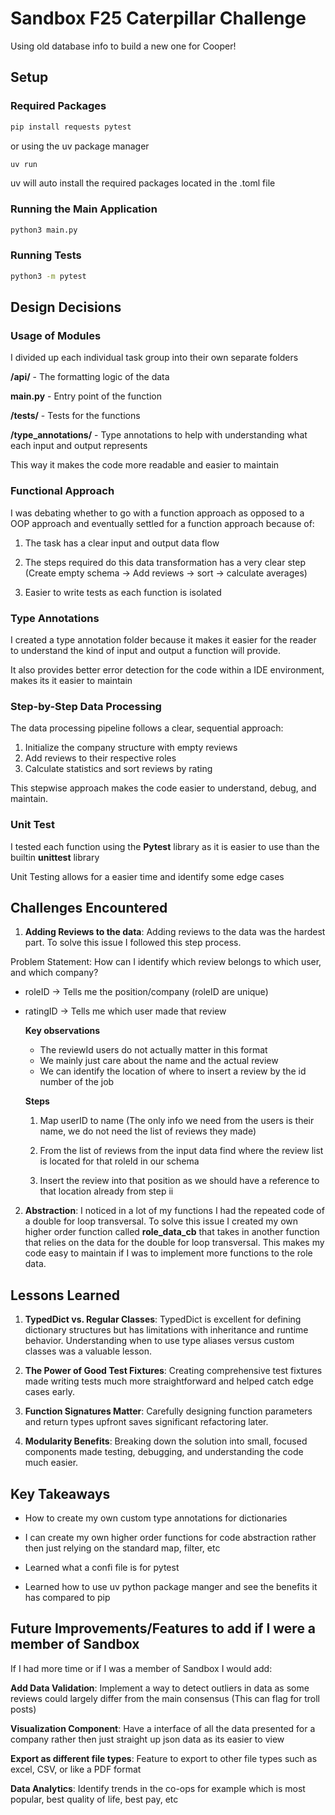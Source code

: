# Sandbox F25 Caterpillar Challenge

Using old database info to build a new one for Cooper!

## Setup

### Required Packages

```bash
pip install requests pytest
```

or using the uv package manager

```bash
uv run
```
uv will auto install the required packages located in the .toml file
### Running the Main Application

```bash
python3 main.py
```

### Running Tests

```bash
python3 -m pytest
```

## Design Decisions

### Usage of Modules

I divided up each individual task group into their own
separate folders

**/api/** - The formatting logic of the data

**main.py** - Entry point of the function

**/tests/** - Tests for the functions

**/type_annotations/** - Type annotations to help with understanding what each input and output represents

This way it makes the code more readable and easier to maintain

### Functional Approach

I was debating whether to go with a function approach as opposed to a OOP approach and eventually settled for a function approach because of:

1. The task has a clear input and output data flow

2. The steps required do this data transformation has a very clear step (Create empty schema -> Add reviews -> sort -> calculate averages)

3. Easier to write tests as each function is isolated


### Type Annotations

I created a type annotation folder because it makes it easier for the reader to understand the kind of input and output a function will provide.

It also provides better error detection for the code within a IDE environment, makes its it easier to maintain

### Step-by-Step Data Processing

The data processing pipeline follows a clear, sequential approach:

1. Initialize the company structure with empty reviews
2. Add reviews to their respective roles 
3. Calculate statistics and sort reviews by rating

This stepwise approach makes the code easier to understand, debug, and maintain.

### Unit Test

I tested each function using the **Pytest** library as it is easier to use than the builtin **unittest** library

Unit Testing allows for a easier time and identify some edge cases

## Challenges Encountered

1. **Adding Reviews to the data**: Adding reviews to the data was the hardest part. To solve this issue I followed this step process.

Problem Statement: How can I identify which review belongs to which user, and which company?
- roleID -> Tells me the position/company (roleID are unique)
- ratingID -> Tells me which user made that review


    **Key observations**
    - The reviewId users do not actually matter in this format
    - We mainly just care about the name and the actual review
    - We can identify the location of where to insert a review by the id number of the job

    **Steps**
    1. Map userID to name (The only info we need from the users is their name, we do not need the list of reviews they made)

    2. From the list of reviews from the input data find where the review list is located for that roleId in our schema

    3. Insert the review into that position as we should have a reference to that location already from step ii

2. **Abstraction**: I noticed in a lot of my functions I had the repeated code of a double for loop transversal. To solve this issue I created my own higher order function called **role_data_cb** that takes in another function that relies on the data for the double for loop transversal. This makes my code easy to maintain if I was to implement more functions to the role data.

## Lessons Learned

1. **TypedDict vs. Regular Classes**: TypedDict is excellent for defining dictionary structures but has limitations with inheritance and runtime behavior. Understanding when to use type aliases versus custom classes was a valuable lesson.

2. **The Power of Good Test Fixtures**: Creating comprehensive test fixtures made writing tests much more straightforward and helped catch edge cases early.

3. **Function Signatures Matter**: Carefully designing function parameters and return types upfront saves significant refactoring later.

4. **Modularity Benefits**: Breaking down the solution into small, focused components made testing, debugging, and understanding the code much easier.

## Key Takeaways

- How to create my own custom type annotations for dictionaries

- I can create my own higher order functions for code abstraction rather then just relying on the standard map, filter, etc

- Learned what a confi file is for pytest

- Learned how to use uv python package manger and see the benefits it has compared to pip

## Future Improvements/Features to add if I were a member of Sandbox

If I had more time or if I was a member of Sandbox I would add:

**Add Data Validation**: Implement a way to detect outliers in data as some reviews could largely differ from the main consensus (This can flag for troll posts)

**Visualization Component**: Have a interface of all the data presented for a company rather then just straight up json data as its easier to view

**Export as different file types**: Feature to export to other file types such as excel, CSV, or like a PDF format

**Data Analytics**: Identify trends in the co-ops for example which is most popular, best quality of life, best pay, etc
